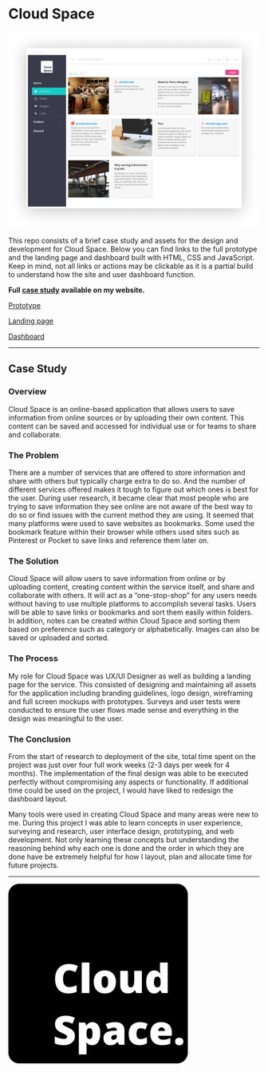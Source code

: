# Cloud Space

![Dashboard mockup](/images/dashboard-mockup.png)

This repo consists of a brief case study and assets for the design and development for Cloud Space. Below you can find links to the full prototype and the landing page and dashboard built with HTML, CSS and JavaScript. Keep in mind, not all links or actions may be clickable as it is a partial build to understand how the site and user dashboard function.

**Full [case study](https://rwinterstein.com/cloud-space.html) available on my website.**

[Prototype](https://projects.invisionapp.com/share/F5NU511SK96#/screens)

[Landing page](https://rrwinterstein.github.io/cloud-space/)

[Dashboard](https://rrwinterstein.github.io/cloud-space/dashboard)

---

## Case Study

### Overview

Cloud Space is an online-based application that allows users to save information from online sources or by uploading their own content. This content can be saved and accessed for individual use or for teams to share and collaborate.

### The Problem

There are a number of services that are offered to store information and share with others but typically charge extra to do so. And the number of different services offered makes it tough to figure out which ones is best for the user. During user research, it became clear that most people who are trying to save information they see online are not aware of the best way to do so or find issues with the current method they are using. It seemed that many platforms were used to save websites as bookmarks. Some used the bookmark feature within their browser while others used sites such as Pinterest or Pocket to save links and reference them later on.

### The Solution

Cloud Space will allow users to save information from online or by uploading content, creating content within the service itself, and share and collaborate with others. It will act as a “one-stop-shop” for any users needs without having to use multiple platforms to accomplish several tasks. Users will be able to save links or bookmarks and sort them easily within folders. In addition, notes can be created within Cloud Space and sorting them based on preference such as category or alphabetically. Images can also be saved or uploaded and sorted.

### The Process

My role for Cloud Space was UX/UI Designer as well as building a landing page for the service. This consisted of designing and maintaining all assets for the application including branding guidelines, logo design, wireframing and full screen mockups with prototypes. Surveys and user tests were conducted to ensure the user flows made sense and everything in the design was meaningful to the user.

### The Conclusion

From the start of research to deployment of the site, total time spent on the project was just over four full work weeks (2-3 days per week for 4 months). The implementation of the final design was able to be executed perfectly without compromising any aspects or functionality. If additional time could be used on the project, I would have liked to redesign the dashboard layout.

Many tools were used in creating Cloud Space and many areas were new to me. During this project I was able to learn concepts in user experience, surveying and research, user interface design, prototyping, and web development. Not only learning these concepts but understanding the reasoning behind why each one is done and the order in which they are done have be extremely helpful for how I  layout, plan and allocate time for future projects.

---

![Cloud Space](/images/logo-black.svg)